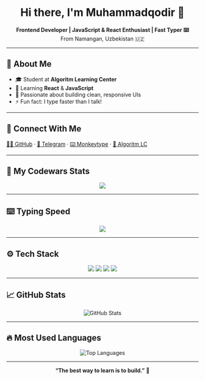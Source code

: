 <h1 align="center">Hi there, I'm Muhammadqodir 👋</h1>

<p align="center">
  <b>Frontend Developer | JavaScript & React Enthusiast | Fast Typer ⌨️</b><br>
  From Namangan, Uzbekistan 🇺🇿
</p>

---

## 🧠 About Me

- 🎓 Student at **Algoritm Learning Center**
- 🚀 Learning **React** & **JavaScript**
- 🎯 Passionate about building clean, responsive UIs
- ⚡ Fun fact: I type faster than I talk!

---

## 🔗 Connect With Me

<p align="left">
  <a href="https://github.com/muhammadqodir779" target="_blank">🧑‍💻 GitHub</a> ·
  <a href="https://t.me/tasks779" target="_blank">📱 Telegram</a> ·
  <a href="https://monkeytype.com/account" target="_blank">⌨️ Monkeytype</a> ·
  <a href="https://algoritmedu.uz/" target="_blank">🏫 Algoritm LC</a>
</p>

---

## 🥋 My Codewars Stats

<p align="center">
  <a href="https://www.codewars.com/users/Kadirov779">
    <img src="https://www.codewars.com/users/Kadirov779/badges/large">
  </a>
</p>

---

## ⌨️ Typing Speed

<p align="center">
  <a href="https://monkeytype.com/account">
    <img src="https://img.shields.io/badge/Monkeytype-Speed:%2060wpm-%23ff69b4?style=for-the-badge">
  </a>
</p>

---

## ⚙️ Tech Stack

<p align="center">
  <img src="https://img.shields.io/badge/-JavaScript-black?style=flat-square&logo=javascript" />
  <img src="https://img.shields.io/badge/-React-black?style=flat-square&logo=react" />
  <img src="https://img.shields.io/badge/-HTML5-E34F26?style=flat-square&logo=html5&logoColor=white" />
  <img src="https://img.shields.io/badge/-CSS3-1572B6?style=flat-square&logo=css3" />
</p>

---

## 📈 GitHub Stats

<p align="center">
  <img src="https://github-readme-stats.vercel.app/api?username=muhammadqodir779&show_icons=true&theme=radical" alt="GitHub Stats" />
</p>

---

## 🔥 Most Used Languages

<p align="center">
  <img src="https://github-readme-stats.vercel.app/api/top-langs/?username=muhammadqodir779&layout=compact&theme=radical" alt="Top Languages" />
</p>

---

<p align="center">
  <b>“The best way to learn is to build.”</b> 🚀
</p>
